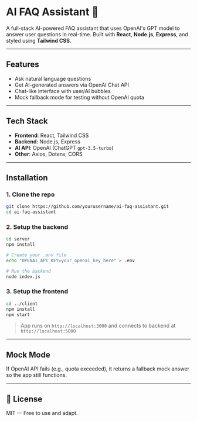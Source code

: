 # AI FAQ Assistant 🤖

A full-stack AI-powered FAQ assistant that uses OpenAI's GPT model to answer user questions in real-time. Built with **React**, **Node.js**, **Express**, and styled using **Tailwind CSS**.

---

## Features

- Ask natural language questions
- Get AI-generated answers via OpenAI Chat API
- Chat-like interface with user/AI bubbles
- Mock fallback mode for testing without OpenAI quota

---

## Tech Stack

- **Frontend**: React, Tailwind CSS
- **Backend**: Node.js, Express
- **AI API**: OpenAI (ChatGPT `gpt-3.5-turbo`)
- **Other**: Axios, Dotenv, CORS

---

## Installation

### 1. Clone the repo

```bash
git clone https://github.com/yourusername/ai-faq-assistant.git
cd ai-faq-assistant
```

### 2. Setup the backend

```bash
cd server
npm install

# Create your .env file
echo "OPENAI_API_KEY=your_openai_key_here" > .env

# Run the backend
node index.js
```

### 3. Setup the frontend

```bash
cd ../client
npm install
npm start
```

> App runs on `http://localhost:3000` and connects to backend at `http://localhost:5000`

---

## Mock Mode

If OpenAI API fails (e.g., quota exceeded), it returns a fallback mock answer so the app still functions.

---

## 📄 License

MIT — Free to use and adapt.
